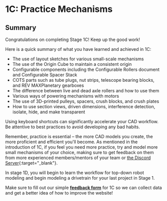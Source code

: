 # 1C: Practice Mechanisms
## Summary

Congratulations on completing Stage 1C! Keep up the good work!

Here is a quick summary of what you have learned and achieved in 1C:

* The use of layout sketches for various small-scale mechanisms
* The use of the Origin Cube to maintain a consistent origin
* Configurable components including the Configurable Rollers document and Configurable Spacer Stack
* COTS parts such as tube plugs, nut strips, telescope bearing blocks, and REV MAXPlanetary gearboxes
* The difference between live and dead axle rollers and how to use them
* Various ways of powering mechanisms with motors
* The use of 3D-printed pulleys, spacers, crush blocks, and crush plates
* How to use section views, driven dimensions, interference detection, isolate, hide, and make transparent

Using keyboard shortcuts can significantly accelerate your CAD workflow. Be attentive to best practices to avoid developing any bad habits.

Remember, practice is essential – the more CAD models you create, the more proficient and efficient you'll become. As mentioned in the introduction of 1C, if you feel you need more practice, try and model more small mechanisms of your choice, making sure to get feedback on them from more experienced members/mentors of your team or [the Discord Server](https://discord.gg/qdx7pdZKx4 "David's Design Server Invite"){:target="_blank"}.

In stage 1D, you will begin to learn the workflow for top-down robot modeling and begin modeling a drivetrain for your last project in Stage 1.

Make sure to fill out our simple [**feedback form**](https://forms.gle/qykF1UoxiymAEGWc8) for 1C so we can collect data and get a better idea of how to improve the website!

<br>